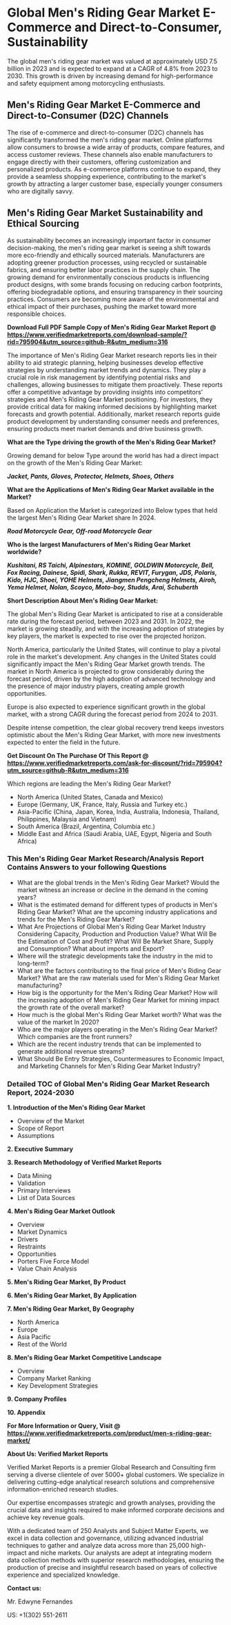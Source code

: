 <h1>Global Men's Riding Gear Market E-Commerce and Direct-to-Consumer, Sustainability</h1><p class=""><p>The global men's riding gear market was valued at approximately USD 7.5 billion in 2023 and is expected to expand at a CAGR of 4.8% from 2023 to 2030. This growth is driven by increasing demand for high-performance and safety equipment among motorcycling enthusiasts.</p><h2>Men's Riding Gear Market E-Commerce and Direct-to-Consumer (D2C) Channels</h2><p>The rise of e-commerce and direct-to-consumer (D2C) channels has significantly transformed the men's riding gear market. Online platforms allow consumers to browse a wide array of products, compare features, and access customer reviews. These channels also enable manufacturers to engage directly with their customers, offering customization and personalized products. As e-commerce platforms continue to expand, they provide a seamless shopping experience, contributing to the market's growth by attracting a larger customer base, especially younger consumers who are digitally savvy.</p><h2>Men's Riding Gear Market Sustainability and Ethical Sourcing</h2><p>As sustainability becomes an increasingly important factor in consumer decision-making, the men's riding gear market is seeing a shift towards more eco-friendly and ethically sourced materials. Manufacturers are adopting greener production processes, using recycled or sustainable fabrics, and ensuring better labor practices in the supply chain. The growing demand for environmentally conscious products is influencing product designs, with some brands focusing on reducing carbon footprints, offering biodegradable options, and ensuring transparency in their sourcing practices. Consumers are becoming more aware of the environmental and ethical impact of their purchases, pushing the market toward more responsible choices.</p></p><p class=""><strong>Download Full PDF Sample Copy of Men's Riding Gear Market Report @ <a href="https://www.verifiedmarketreports.com/download-sample/?rid=795904&utm_source=github-R&utm_medium=316" target="_blank">https://www.verifiedmarketreports.com/download-sample/?rid=795904&utm_source=github-R&utm_medium=316</a></strong></p><p>The importance of&nbsp;Men's Riding Gear Market research reports lies in their ability to aid strategic planning, helping businesses develop effective strategies by understanding market trends and dynamics. They play a crucial role in risk management by identifying potential risks and challenges, allowing businesses to mitigate them proactively. These reports offer a competitive advantage by providing insights into competitors' strategies and Men's Riding Gear Market positioning. For investors, they provide critical data for making informed decisions by highlighting market forecasts and growth potential. Additionally, market research reports guide product development by understanding consumer needs and preferences, ensuring products meet market demands and drive business growth.</p><p><strong>What are the&nbsp;Type driving the growth of the Men's Riding Gear Market?</strong></p><p id="" class="">Growing demand for below Type around the world has had a direct impact on the growth of the Men's Riding Gear Market:</p><p class=""><em><strong>Jacket, Pants, Gloves, Protector, Helmets, Shoes, Others</strong></em></p><p class=""><strong>What are the&nbsp;Applications&nbsp;of Men's Riding Gear Market available in the Market?</strong></p><p id="" class="">Based on Application the Market is categorized into Below types that held the largest Men's Riding Gear Market share In 2024.</p><p class=""><em><strong>Road Motorcycle Gear, Off-road Motorcycle Gear</strong></em></p><p class=""><strong>Who is the largest Manufacturers of Men's Riding Gear Market worldwide?</strong></p><p><em><strong>Kushitani, RS Taichi, Alpinestars, KOMINE, GOLDWIN Motorcycle, Bell, Fox Racing, Dainese, Spidi, Shark, Rukka, REVIT, Furygan, JDS, Polaris, Kido, HJC, Shoei, YOHE Helmets, Jiangmen Pengcheng Helmets, Airoh, Yema Helmet, Nolan, Scoyco, Moto-boy, Studds, Arai, Schuberth</strong></em></p><p id="" class=""><strong>Short Description About Men's Riding Gear Market:</strong></p><p>The global Men's Riding Gear Market is anticipated to rise at a considerable rate during the forecast period, between 2023 and 2031. In 2022, the market is growing steadily, and with the increasing adoption of strategies by key players, the market is expected to rise over the projected horizon.</p><p>North America, particularly the United States, will continue to play a pivotal role in the market's development. Any changes in the United States could significantly impact the Men's Riding Gear Market growth trends. The market in North America is projected to grow considerably during the forecast period, driven by the high adoption of advanced technology and the presence of major industry players, creating ample growth opportunities.</p><p>Europe is also expected to experience significant growth in the global market, with a strong CAGR during the forecast period from 2024 to 2031.</p><p>Despite intense competition, the clear global recovery trend keeps investors optimistic about the Men's Riding Gear Market, with more new investments expected to enter the field in the future.</p><p id="" class=""><strong>Get Discount On The Purchase Of This Report @ <a href="https://www.verifiedmarketreports.com/ask-for-discount/?rid=795904?utm_source=github-R&utm_medium=316" target="_blank">https://www.verifiedmarketreports.com/ask-for-discount/?rid=795904?utm_source=github-R&utm_medium=316</a></strong></p><p class="">Which regions are leading the Men's Riding Gear Market?</p><ul><li>North America (United States, Canada and Mexico)</li><li>Europe (Germany, UK, France, Italy, Russia and Turkey etc.)</li><li>Asia-Pacific (China, Japan, Korea, India, Australia, Indonesia, Thailand, Philippines, Malaysia and Vietnam)</li><li>South America (Brazil, Argentina, Columbia etc.)</li><li>Middle East and Africa (Saudi Arabia, UAE, Egypt, Nigeria and South Africa)</li></ul><h3 id="" class="">This Men's Riding Gear Market Research/Analysis Report Contains Answers to your following Questions</h3><ul><li>What are the global trends in the Men's Riding Gear Market? Would the market witness an increase or decline in the demand in the coming years?</li><li>What is the estimated demand for different types of products in Men's Riding Gear Market? What are the upcoming industry applications and trends for the Men's Riding Gear Market?</li><li>What Are Projections of Global Men's Riding Gear Market Industry Considering Capacity, Production and Production Value? What Will Be the Estimation of Cost and Profit? What Will Be Market Share, Supply and Consumption? What about imports and Export?</li><li>Where will the strategic developments take the industry in the mid to long-term?</li><li>What are the factors contributing to the final price of Men's Riding Gear Market? What are the raw materials used for Men's Riding Gear Market manufacturing?</li><li>How big is the opportunity for the Men's Riding Gear Market? How will the increasing adoption of Men's Riding Gear Market for mining impact the growth rate of the overall market?</li><li>How much is the global Men's Riding Gear Market worth? What was the value of the market In 2020?</li><li>Who are the major players operating in the Men's Riding Gear Market? Which companies are the front runners?</li><li>Which are the recent industry trends that can be implemented to generate additional revenue streams?</li><li>What Should Be Entry Strategies, Countermeasures to Economic Impact, and Marketing Channels for Men's Riding Gear Market Industry?</li></ul><h3 id="" class="">Detailed TOC of Global Men's Riding Gear Market Research Report, 2024-2030</h3><p id="" class=""><strong>1. Introduction of the Men's Riding Gear Market</strong></p><ul><li>Overview of the Market</li><li>Scope of Report</li><li>Assumptions</li></ul><p id="" class=""><strong>2. Executive Summary</strong></p><p id="" class=""><strong>3. Research Methodology of Verified Market Reports</strong></p><ul><li>Data Mining</li><li>Validation</li><li>Primary Interviews</li><li>List of Data Sources</li></ul><p id="" class=""><strong>4. Men's Riding Gear Market Outlook</strong></p><ul><li>Overview</li><li>Market Dynamics</li><li>Drivers</li><li>Restraints</li><li>Opportunities</li><li>Porters Five Force Model</li><li>Value Chain Analysis</li></ul><p id="" class=""><strong>5. Men's Riding Gear Market, By Product</strong></p><p id="" class=""><strong>6. Men's Riding Gear Market, By Application</strong></p><p id="" class=""><strong>7. Men's Riding Gear Market, By Geography</strong></p><ul><li>North America</li><li>Europe</li><li>Asia Pacific</li><li>Rest of the World</li></ul><p id="" class=""><strong>8. Men's Riding Gear Market Competitive Landscape</strong></p><ul><li>Overview</li><li>Company Market Ranking</li><li>Key Development Strategies</li></ul><p id="" class=""><strong>9. Company Profiles</strong></p><p id="" class=""><strong>10. Appendix</strong></p><p id="" class=""><strong>For More Information or Query, Visit @ <a href="https://www.verifiedmarketreports.com/product/men-s-riding-gear-market/" target="_blank">https://www.verifiedmarketreports.com/product/men-s-riding-gear-market/</a></strong></p><p id="" class=""><strong>About Us: Verified Market Reports</strong></p><p id="" class="">Verified Market Reports is a premier Global Research and Consulting firm serving a diverse clientele of over 5000+ global customers. We specialize in delivering cutting-edge analytical research solutions and comprehensive information-enriched research studies.</p><p id="" class="">Our expertise encompasses strategic and growth analyses, providing the crucial data and insights required to make informed corporate decisions and achieve key revenue goals.</p><p id="" class="">With a dedicated team of 250 Analysts and Subject Matter Experts, we excel in data collection and governance, utilizing advanced industrial techniques to gather and analyze data across more than 25,000 high-impact and niche markets. Our analysts are adept at integrating modern data collection methods with superior research methodologies, ensuring the production of precise and insightful research based on years of collective experience and specialized knowledge.</p><p id="" class=""><strong>Contact us:</strong></p><p id="" class="">Mr. Edwyne Fernandes</p><p id="" class="">US: +1(302) 551-2611</p>